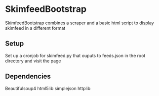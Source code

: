 SkimfeedBootstrap
=======================

SkimfeedBootstrap combines a scraper and a basic html script to display skimfeed in a different format

Setup
-----------------------
Set up a cronjob for skimfeed.py that ouputs to feeds.json in the root directory and visit the page

Dependencies
-----------------------
Beautifulsoup4
html5lib
simplejson
httplib
